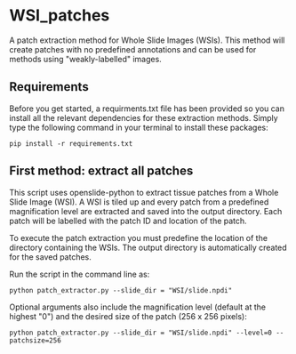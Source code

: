 # WSI_patches
A patch extraction method for Whole Slide Images (WSIs). This method will create patches with no predefined annotations and can be used for methods using "weakly-labelled" images. 

## Requirements
Before you get started, a requirments.txt file has been provided so you can install all the relevant dependencies for these extraction methods. Simply type the following command in your terminal to install these packages:
~~~
pip install -r requirements.txt
~~~

## First method: extract all patches

This script uses openslide-python to extract tissue patches from a Whole Slide Image (WSI). A WSI is tiled up and every patch from a predefined magnification level are extracted and saved into the output directory. Each patch will be labelled with the patch ID and location of the patch. 

To execute the patch extraction you must predefine the location of the directory containing the WSIs. The output directory is automatically created for the saved patches.

Run the script in the command line as:

~~~
python patch_extractor.py --slide_dir = "WSI/slide.npdi" 
~~~

Optional arguments also include the magnification level (default at the highest "0") and the desired size of the patch (256 x 256 pixels):
~~~
python patch_extractor.py --slide_dir = "WSI/slide.npdi" --level=0 --patchsize=256
~~~

